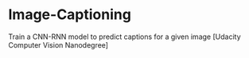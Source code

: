 # Image-Captioning
Train a CNN-RNN model to predict captions for a given image [Udacity Computer Vision Nanodegree]
